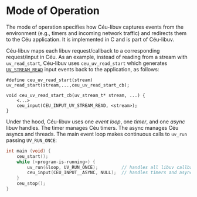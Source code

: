 Mode of Operation
=================

The mode of operation specifies how Céu-libuv captures events from the
environment (e.g., timers and incoming network traffic) and redirects them to
the Céu application.
It is implemented in C and is part of Céu-libuv.

Céu-libuv maps each libuv request/callback to a corresponding request/input in
Céu.
As an example, instead of reading from a stream with `uv_read_start`, Céu-libuv
uses `ceu_uv_read_start` which generates
[`UV_STREAM_READ`](../stream/#uv_stream_read) input events back to the
application, as follows:

```ceu
#define ceu_uv_read_start(stream) uv_read_start(stream,...,ceu_uv_read_start_cb);

void ceu_uv_read_start_cb(uv_stream_t* stream, ...) {
    <...>
    ceu_input(CEU_INPUT_UV_STREAM_READ, <stream>);
}
```

Under the hood, Céu-libuv uses one *event loop*, one *timer*, and one *async*
libuv handles.
The timer manages Céu timers.
The async manages Céu asyncs and threads.
The main event loop makes continuous calls to `uv_run` passing `UV_RUN_ONCE`:

```c
int main (void) {
    ceu_start();
    while (<program-is-running>) {
        uv_run(&loop, UV_RUN_ONCE);         // handles all libuv callbacks
        ceu_input(CEU_INPUT__ASYNC, NULL);  // handles timers and asyncs
    }
    ceu_stop();
}
```
